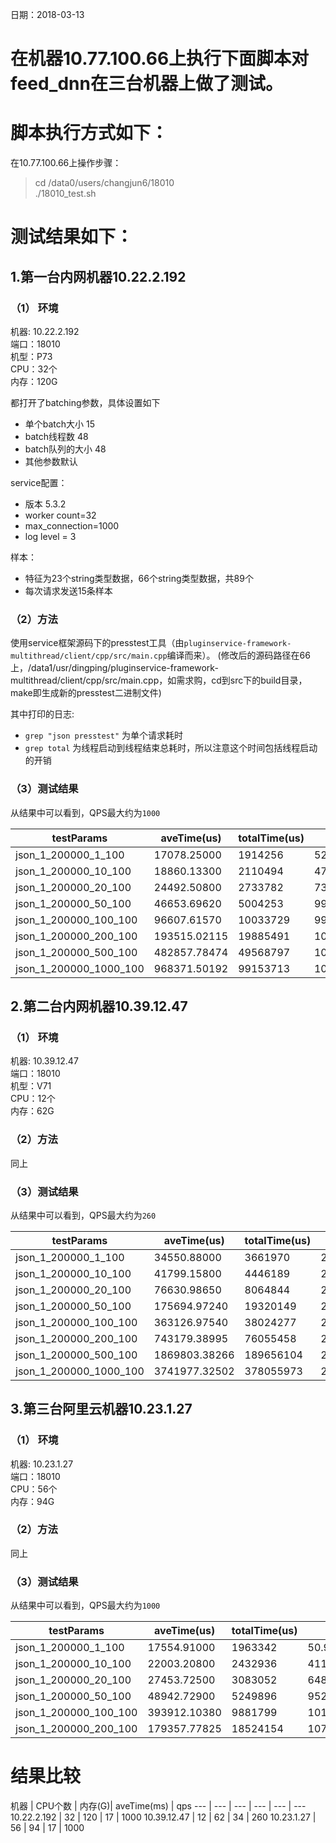 日期：2018-03-13
# 在机器10.77.100.66上执行下面脚本对feed_dnn在三台机器上做了测试。  
# 脚本执行方式如下：  
在10.77.100.66上操作步骤：
>cd /data0/users/changjun6/18010  
>./18010_test.sh
# 测试结果如下：
## 1.第一台内网机器10.22.2.192 
### （1） 环境 ##
机器: 10.22.2.192  
端口：18010  
机型：P73  
CPU：32个    
内存：120G

都打开了batching参数，具体设置如下

* 单个batch大小 15
* batch线程数 48
* batch队列的大小 48
* 其他参数默认

service配置：

* 版本 5.3.2
* worker count=32
* max_connection=1000
* log level = 3

样本：

* 特征为23个string类型数据，66个string类型数据，共89个
* 每次请求发送15条样本

### （2）方法 

使用service框架源码下的presstest工具（由`pluginservice-framework-multithread/client/cpp/src/main.cpp`编译而来）。
(修改后的源码路径在66上，/data1/usr/dingping/pluginservice-framework-multithread/client/cpp/src/main.cpp，如需求购，cd到src下的build目录，make即生成新的presstest二进制文件)

其中打印的日志:
    
* `grep "json presstest"` 为单个请求耗时
* `grep total` 为线程启动到线程结束总耗时，所以注意这个时间包括线程启动的开销

### （3）测试结果
从结果中可以看到，QPS最大约为`1000`   

testParams | aveTime(us) | totalTime(us) | qps 
---|---|---|---
json_1_200000_1_100 | 17078.25000| 1914256 |52.23962 
json_1_200000_10_100 | 18860.13300|2110494|473.82272
json_1_200000_20_100 | 24492.50800|2733782|731.58723
json_1_200000_50_100|46653.69620|5004253| 999.15012  
json_1_200000_100_100|96607.61570|10033729| 996.63844  
json_1_200000_200_100|193515.02115|19885491| 1005.75842  
json_1_200000_500_100|482857.78474|49568797| 1008.69908
json_1_200000_1000_100|968371.50192|99153713|1008.53510 
## 2.第二台内网机器10.39.12.47
### （1） 环境 ##
机器: 10.39.12.47  
端口：18010  
机型：V71  
CPU：12个    
内存：62G
### （2）方法 
同上
### （3）测试结果
从结果中可以看到，QPS最大约为`260`   

testParams | aveTime(us) | totalTime(us) | qps 
---|---|---|---
json_1_200000_1_100 | 34550.88000| 3661970 | 27.30771 
json_1_200000_10_100 | 41799.15800 | 4446189 | 224.91172
json_1_200000_20_100 | 76630.98650 | 8064844 | 247.98992
json_1_200000_50_100 | 175694.97240 | 19320149 | 258.79718 
json_1_200000_100_100 | 363126.97540 | 38024277 | 262.98988  
json_1_200000_200_100 | 743179.38995 | 76055458 | 262.96601  
json_1_200000_500_100 | 1869803.38266 | 189656104 | 263.63507
json_1_200000_1000_100 | 3741977.32502 | 378055973 | 264.51110 
## 3.第三台阿里云机器10.23.1.27
### （1） 环境 ##
机器: 10.23.1.27   
端口：18010  
CPU：56个    
内存：94G
### （2）方法 
同上
### （3）测试结果
从结果中可以看到，QPS最大约为`1000`   

testParams | aveTime(us) | totalTime(us) | qps 
---|---|---|---
json_1_200000_1_100 | 17554.91000| 1963342 | 50.93356 
json_1_200000_10_100 | 22003.20800 | 2432936 | 411.02602
json_1_200000_20_100 | 27453.72500| 3083052 | 648.70784
json_1_200000_50_100 | 48942.72900 | 5249896 | 952.39982 
json_1_200000_100_100 | 393912.10380 | 9881799 | 1011.96149  
json_1_200000_200_100 | 179357.77825 | 18524154 | 1079.67144  

# 结果比较  

机器 | CPU个数 | 内存(G)| aveTime(ms) | qps
--- | --- | --- | --- | --- | ---
10.22.2.192 | 32 | 120 | 17	 | 1000
10.39.12.47 | 12 | 62 | 34	 | 260
10.23.1.27 | 56 | 94 | 17	 | 1000

    
    

